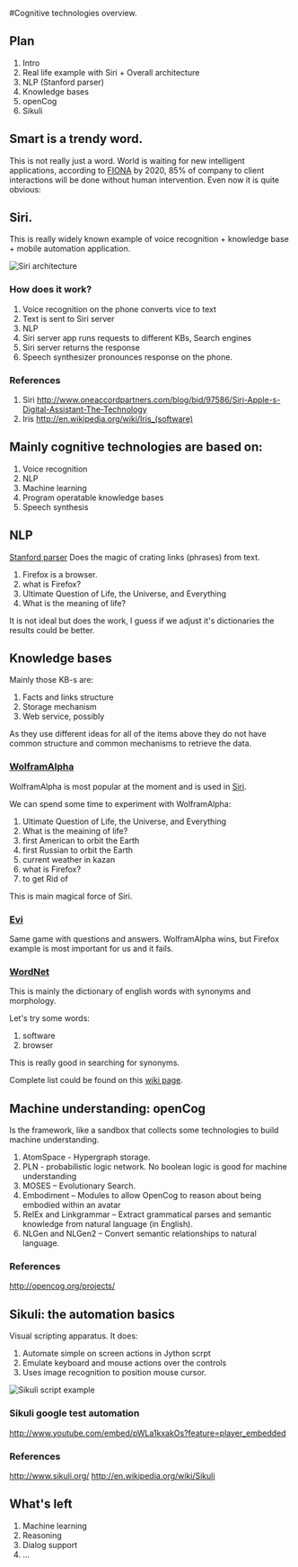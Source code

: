 #Cognitive technologies overview.

## Plan
 1.  Intro
 1.	Real life example with Siri + Overall architecture
 1. NLP (Stanford parser)
 1. Knowledge bases
 1. openCog
 1. Sikuli

## Smart is a trendy word.
This is not really just a word. World is waiting for new intelligent applications, according to [FIONA](http://www.sparkingtogether.com/who-is-behind-fiona)
by 2020, 85% of company to client interactions will be done without human intervention.
Even now it is quite obvious:

## Siri.

This is really widely known example of voice recognition + knowledge base + mobile automation application.

![Siri architecture](http://www.oneaccordpartners.com/Portals/124640/images/siri%20how%20it%20works-resized-600.png)

### How does it work?

 1. Voice recognition on the phone converts vice to text
 1. Text is sent to Siri server
   2. NLP
   2. Siri server app runs requests to different KBs, Search engines
   2. Siri server returns the response
 1. Speech synthesizer pronounces response on the phone.

### References

 1. Siri http://www.oneaccordpartners.com/blog/bid/97586/Siri-Apple-s-Digital-Assistant-The-Technology
 1. Iris http://en.wikipedia.org/wiki/Iris_(software)

## Mainly cognitive technologies are based on:

 1. Voice recognition
 1. NLP
 1. Machine learning
 1. Program operatable knowledge bases
 1. Speech synthesis

## NLP

[Stanford parser](http://nlp.stanford.edu:8080/parser/)
Does the magic of crating links (phrases) from text.

 1. Firefox is a browser.
 1. what is Firefox?
 1. Ultimate Question of Life, the Universe, and Everything
 1. What is the meaning of life?

It is not ideal but does the work, I guess if we adjust it's dictionaries the results could be better.

## Knowledge bases

Mainly those KB-s are:

 1. Facts and links structure
 1. Storage mechanism
 1. Web service, possibly

As they use different ideas for all of the items above they do not have common structure and common mechanisms to retrieve the data.

### [WolframAlpha](http://www.wolframalpha.com/)

WolframAlpha is most popular at the moment and is used in [Siri](http://en.wikipedia.org/wiki/Siri_(software)).

We can spend some time to experiment with WolframAlpha:

 1. Ultimate Question of Life, the Universe, and Everything
 1. What is the meaining of life?
 1. first American to orbit the Earth
 1. first Russian to orbit the Earth
 1. current weather in kazan
 1. what is Firefox?
 1. to get Rid of

This is main magical force of Siri.

### [Evi](http://www.evi.com)

Same game with questions and answers. WolframAlpha wins, but Firefox example is most important for us and it fails.

### [WordNet](http://wordnetweb.princeton.edu/perl/webwn)

This is mainly the dictionary of english words with synonyms and morphology.

Let's try some words:

 1. software
 1. browser

This is really good in searching for synonyms.

Complete list could be found on this [wiki page](http://en.wikipedia.org/wiki/Commonsense_knowledge_bases).

## Machine understanding: openCog

Is the framework, like a sandbox that collects some technologies to build machine understanding.
 1. AtomSpace - Hypergraph storage.
 1. PLN - probabilistic logic network. No boolean logic is good for machine understanding
 1. MOSES – Evolutionary Search.
 1. Embodiment – Modules to allow OpenCog to reason about being embodied within an avatar
 1. RelEx and Linkgrammar – Extract grammatical parses and semantic knowledge from natural language (in English).
 1. NLGen and NLGen2 – Convert semantic relationships to natural language.

### References 
http://opencog.org/projects/


## Sikuli: the automation basics

Visual scripting apparatus. It does:

 1. Automate simple on screen actions in Jython scrpt
 1. Emulate keyboard and mouse actions over the controls
 1. Uses image recognition to position mouse cursor.

![Sikuli script example](http://www.sikuli.org/uploads/1/3/6/8/13689586/_6891947_orig.jpg)

### Sikuli google test automation
http://www.youtube.com/embed/pWLa1kxakOs?feature=player_embedded

### References
http://www.sikuli.org/
http://en.wikipedia.org/wiki/Sikuli

## What's left

 1. Machine learning
 1. Reasoning
 1. Dialog support
 1. ...









